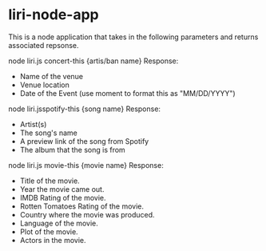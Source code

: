 # liri-node-app
This is a node application that takes in the following parameters and returns associated repsonse.

node liri.js concert-this {artis/ban name}
Response:
* Name of the venue
* Venue location
* Date of the Event (use moment to format this as "MM/DD/YYYY")

node liri.jsspotify-this {song name}
Response:
* Artist(s)
* The song's name
* A preview link of the song from Spotify
* The album that the song is from

node liri.js movie-this {movie name}
Response: 
* Title of the movie.
* Year the movie came out.
* IMDB Rating of the movie.
* Rotten Tomatoes Rating of the movie.
* Country where the movie was produced.
* Language of the movie.
* Plot of the movie.
* Actors in the movie.


